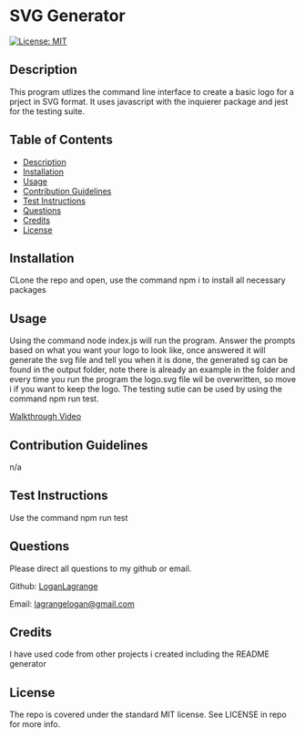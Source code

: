 # SVG Generator

[![License: MIT](https://img.shields.io/badge/License-MIT-yellow.svg)](https://opensource.org/licenses/MIT)

## Description
        
This program utlizes the command line interface to create a basic logo for a prject in SVG format. It uses javascript with the inquierer package and jest for the testing suite.

## Table of Contents

- [Description](#description)
- [Installation](#installation)
- [Usage](#usage)
- [Contribution Guidelines](#contribution-guidelines)
- [Test Instructions](#test-instructions)
- [Questions](#questions)
- [Credits](#credits)
- [License](#license)
        
## Installation
        
CLone the repo and open, use the command npm i to install all necessary packages 
        
## Usage
        
Using the command node index.js will run the program. Answer the prompts based on what you want your logo to look like, once answered it will generate the svg file and tell you when it is done, the generated sg can be found in the output folder, note there is already an example in the folder and every time you run the program the logo.svg file wil be overwritten, so move  i if you want to keep the logo. The testing sutie can be  used by  using the command npm run test.

[Walkthrough Video](https://drive.google.com/file/d/1aKEwrv9grYTr0OBrXl2KOpd_F-uhMvl6/view)

## Contribution Guidelines

n/a

## Test Instructions

Use the command npm run test

## Questions

Please direct all questions to my github or email.

Github: [LoganLagrange](https://github.com/LoganLagrange)

Email: lagrangelogan@gmail.com
        
## Credits
    
I have used code from other projects i created including the README generator
        
## License
        
The repo is covered under the standard MIT license. See LICENSE in repo for more info.